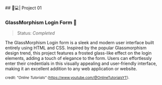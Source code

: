 ﻿﻿## 🍵💻| Project 01
### GlassMorphism Login Form 📝
>Status: *Completed*

The GlassMorphism Login form is a sleek and modern user interface built entirely using HTML and CSS. Inspired by the popular Glassmorphism design trend, this project features a frosted glass-like effect on the login elements, adding a touch of elegance to the form. Users can effortlessly enter their credentials in this visually appealing and user-friendly interface, making it an excellent addition to any web application or website.

<sub>credit: *"Online Tutorials"* (https://www.youtube.com/@OnlineTutorialsYT).</sub>

